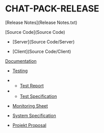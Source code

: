 # CHAT-PACK-RELEASE

[Release Notes](Release Notes.txt)

[Source Code](Source Code)

- [Server](Source Code/Server)

- [Client](Source Code/Client)

[Documentation](Documentation)

- [Testing](Testing)

- - [Test Report](Testing/TestReport.docx)

- - [Test Specification](Testing/TestSpecification.docx)

- [Monitoring Sheet](Documentation/monitoring.xlsx)

- [System Specification](Documentation/SystemSpecification.pdf)

- [Projekt Proposal](Documentation/ProjectProposal.pdf)
